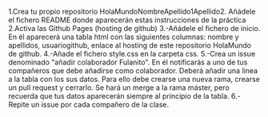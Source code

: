 1.Crea tu propio repositorio HolaMundoNombreApellido1Apellido2. Añádele el fichero README donde aparecerán estas instrucciones de la práctica
2.Activa las Github Pages (hosting de github)
3.-Añádele el fichero de inicio. En él aparecerá una tabla html con las siguientes columnas: nombre y apellidos, usuariogithub, enlace al hosting de este repositorio HolaMundo de  github.
4.-Añade el fichero style.css en la carpeta css. 
5.-Crea un issue denominado "añadir colaborador Fulanito". En él notificarás a uno de tus compañeros que debe añadirse como colaborador. Deberá añadir una línea a la tabla con los sus datos. Para ello debe crearse una nueva rama, crearse un pull request y cerrarlo. Se hará un merge a la rama máster, pero recuerda que tus datos aparecerán  siempre al principio de la tabla.
6.-Repite un issue por cada compañero de la clase.
